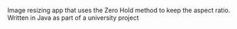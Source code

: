 Image resizing app that uses the Zero Hold method to keep the aspect ratio. Written in Java as part of a university project
